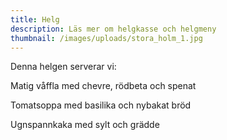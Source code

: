 ```yaml
---
title: Helg
description: Läs mer om helgkasse och helgmeny
thumbnail: /images/uploads/stora_holm_1.jpg
---
```

Denna helgen serverar vi:



Matig våffla med chevre, rödbeta och spenat

Tomatsoppa med basilika och nybakat bröd

Ugnspannkaka med sylt och grädde